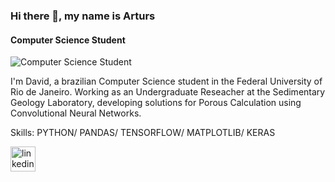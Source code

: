 ### Hi there 👋, my name is Arturs
#### Computer Science Student
![Computer Science Student](https://media.licdn.com/dms/image/D4D03AQHazxfCsA3VRg/profile-displayphoto-shrink_800_800/0/1718270621427?e=1726704000&v=beta&t=QIC4Su7Q6qkx61hjclrG4lgqitXVLnwd405u16CmyjQ)

I'm David, a brazilian Computer Science student in the Federal University of Rio de Janeiro. Working as an Undergraduate Reseacher at the Sedimentary Geology Laboratory, developing solutions for Porous Calculation using Convolutional Neural Networks.

Skills: PYTHON/ PANDAS/ TENSORFLOW/ MATPLOTLIB/ KERAS



[<img src='https://cdn.jsdelivr.net/npm/simple-icons@3.0.1/icons/linkedin.svg' alt='linkedin' height='40'>](https://www.linkedin.com/in/https://www.linkedin.com/in/david-cubric-russo-b40b92190//)  


